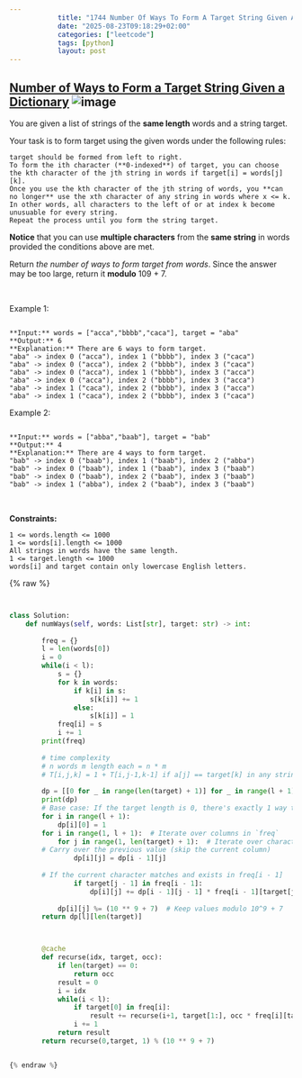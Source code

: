 ```yaml
---
            title: "1744 Number Of Ways To Form A Target String Given A Dictionary"
            date: "2025-08-23T09:18:29+02:00"
            categories: ["leetcode"]
            tags: [python]
            layout: post
---
```

            
## [Number of Ways to Form a Target String Given a Dictionary](https://leetcode.com/problems/number-of-ways-to-form-a-target-string-given-a-dictionary) ![image](https://img.shields.io/badge/Difficulty-Hard-red)

You are given a list of strings of the **same length** words and a string target.

Your task is to form target using the given words under the following rules:

	target should be formed from left to right.
	To form the ith character (**0-indexed**) of target, you can choose the kth character of the jth string in words if target[i] = words[j][k].
	Once you use the kth character of the jth string of words, you **can no longer** use the xth character of any string in words where x <= k. In other words, all characters to the left of or at index k become unusuable for every string.
	Repeat the process until you form the string target.

**Notice** that you can use **multiple characters** from the **same string** in words provided the conditions above are met.

Return *the number of ways to form target from words*. Since the answer may be too large, return it **modulo** 109 + 7.

 

Example 1:

```

**Input:** words = ["acca","bbbb","caca"], target = "aba"
**Output:** 6
**Explanation:** There are 6 ways to form target.
"aba" -> index 0 ("acca"), index 1 ("bbbb"), index 3 ("caca")
"aba" -> index 0 ("acca"), index 2 ("bbbb"), index 3 ("caca")
"aba" -> index 0 ("acca"), index 1 ("bbbb"), index 3 ("acca")
"aba" -> index 0 ("acca"), index 2 ("bbbb"), index 3 ("acca")
"aba" -> index 1 ("caca"), index 2 ("bbbb"), index 3 ("acca")
"aba" -> index 1 ("caca"), index 2 ("bbbb"), index 3 ("caca")

```

Example 2:

```

**Input:** words = ["abba","baab"], target = "bab"
**Output:** 4
**Explanation:** There are 4 ways to form target.
"bab" -> index 0 ("baab"), index 1 ("baab"), index 2 ("abba")
"bab" -> index 0 ("baab"), index 1 ("baab"), index 3 ("baab")
"bab" -> index 0 ("baab"), index 2 ("baab"), index 3 ("baab")
"bab" -> index 1 ("abba"), index 2 ("baab"), index 3 ("baab")

```

 

**Constraints:**

	1 <= words.length <= 1000
	1 <= words[i].length <= 1000
	All strings in words have the same length.
	1 <= target.length <= 1000
	words[i] and target contain only lowercase English letters.

{% raw %}


```python


class Solution:
    def numWays(self, words: List[str], target: str) -> int:
        
        freq = {}
        l = len(words[0])
        i = 0
        while(i < l):
            s = {}
            for k in words:
                if k[i] in s:
                    s[k[i]] += 1
                else:
                    s[k[i]] = 1
            freq[i] = s
            i += 1
        print(freq)
        
        # time complexity 
        # n words m length each = n * m
        # T[i,j,k] = 1 + T[i,j-1,k-1] if a[j] == target[k] in any string
        
        dp = [[0 for _ in range(len(target) + 1)] for _ in range(l + 1)]
        print(dp)
        # Base case: If the target length is 0, there's exactly 1 way to match it
        for i in range(l + 1):
            dp[i][0] = 1
        for i in range(1, l + 1):  # Iterate over columns in `freq`
            for j in range(1, len(target) + 1):  # Iterate over characters in `target`
        # Carry over the previous value (skip the current column)
                dp[i][j] = dp[i - 1][j]
        
        # If the current character matches and exists in freq[i - 1]
                if target[j - 1] in freq[i - 1]:
                    dp[i][j] += dp[i - 1][j - 1] * freq[i - 1][target[j - 1]]
        
            dp[i][j] %= (10 ** 9 + 7)  # Keep values modulo 10^9 + 7
        return dp[l][len(target)]



        @cache
        def recurse(idx, target, occ):
            if len(target) == 0:
                return occ
            result = 0
            i = idx
            while(i < l):
                if target[0] in freq[i]:
                    result += recurse(i+1, target[1:], occ * freq[i][target[0]])
                i += 1
            return result
        return recurse(0,target, 1) % (10 ** 9 + 7)


{% endraw %}
```
